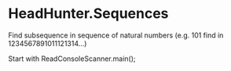 HeadHunter.Sequences
====================

Find subsequence in sequence of natural numbers (e.g. 101 find in 1234567891011121314...)

Start with ReadConsoleScanner.main();
